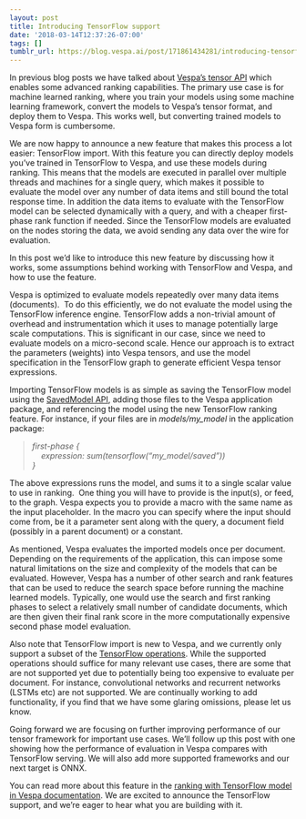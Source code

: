 ```yaml
---
layout: post
title: Introducing TensorFlow support
date: '2018-03-14T12:37:26-07:00'
tags: []
tumblr_url: https://blog.vespa.ai/post/171861434281/introducing-tensorflow-support
---
```

In previous blog posts we have talked about [Vespa’s tensor API](https://docs.vespa.ai/en/tensor-user-guide.html) which enables some advanced ranking capabilities. The primary use case is for machine learned ranking, where you train your models using some machine learning framework, convert the models to Vespa’s tensor format, and deploy them to Vespa. This works well, but converting trained models to Vespa form is cumbersome.

We are now happy to announce a new feature that makes this process a lot easier: TensorFlow import. With this feature you can directly deploy models you’ve trained in TensorFlow to Vespa, and use these models during ranking. This means that the models are executed in parallel over multiple threads and machines for a single query, which makes it possible to evaluate the model over any number of data items and still bound the total response time. In addition the data items to evaluate with the TensorFlow model can be selected dynamically with a query, and with a cheaper first-phase rank function if needed. Since the TensorFlow models are evaluated on the nodes storing the data, we avoid sending any data over the wire for evaluation.

In this post we’d like to introduce this new feature by discussing how it works, some assumptions behind working with TensorFlow and Vespa, and how to use the feature.

Vespa is optimized to evaluate models repeatedly over many data items (documents). &nbsp;To do this efficiently, we do not evaluate the model using the TensorFlow inference engine. TensorFlow adds a non-trivial amount of overhead and instrumentation which it uses to manage potentially large scale computations. This is significant in our case, since we need to evaluate models on a micro-second scale. Hence our approach is to extract the parameters (weights) into Vespa tensors, and use the model specification in the TensorFlow graph to generate efficient Vespa tensor expressions.

Importing TensorFlow models is as simple as saving the TensorFlow model using the [SavedModel API](https://www.tensorflow.org/programmers_guide/saved_model#overview_of_saving_and_restoring_models), adding those files to the Vespa application package, and referencing the model using the new TensorFlow ranking feature. For instance, if your files are in _models/my\_model_ in the application package:

> _first-phase {  
> &nbsp; &nbsp; expression: sum(tensorflow(“my\_model/saved”))  
> }_

The above expressions runs the model, and sums it to a single scalar value to use in ranking. &nbsp;One thing you will have to provide is the input(s), or feed, to the graph. Vespa expects you to provide a macro with the same name as the input placeholder. In the macro you can specify where the input should come from, be it a parameter sent along with the query, a document field (possibly in a parent document) or a constant.

As mentioned, Vespa evaluates the imported models once per document. Depending on the requirements of the application, this can impose some natural limitations on the size and complexity of the models that can be evaluated. However, Vespa has a number of other search and rank features that can be used to reduce the search space before running the machine learned models. Typically, one would use the search and first ranking phases to select a relatively small number of candidate documents, which are then given their final rank score in the more computationally expensive second phase model evaluation.

Also note that TensorFlow import is new to Vespa, and we currently only support a subset of the [TensorFlow operations](https://www.tensorflow.org/api_docs/cc/). While the supported operations should suffice for many relevant use cases, there are some that are not supported yet due to potentially being too expensive to evaluate per document. For instance, convolutional networks and recurrent networks (LSTMs etc) are not supported. We are continually working to add functionality, if you find that we have some glaring omissions, please let us know.

Going forward we are focusing on further improving performance of our tensor framework for important use cases. We’ll follow up this post with one showing how the performance of evaluation in Vespa compares with TensorFlow serving. We will also add more supported frameworks and our next target is ONNX.

You can read more about this feature in the [ranking with TensorFlow model in Vespa documentation](https://docs.vespa.ai/en/tensorflow.html). We are excited to announce the TensorFlow support, and we’re eager to hear what you are building with it.

